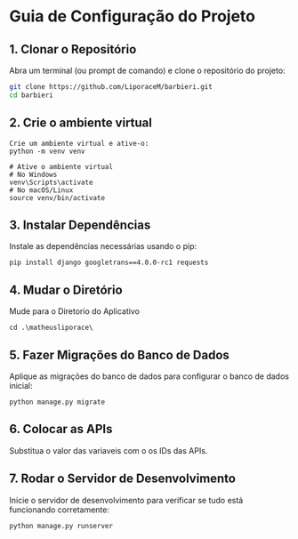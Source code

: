 # Guia de Configuração do Projeto


## 1. Clonar o Repositório

Abra um terminal (ou prompt de comando) e clone o repositório do projeto:

```bash
git clone https://github.com/LiporaceM/barbieri.git
cd barbieri
```
## 2. Crie o ambiente virtual
```
Crie um ambiente virtual e ative-o:
python -m venv venv
```
```
# Ative o ambiente virtual
# No Windows
venv\Scripts\activate
# No macOS/Linux
source venv/bin/activate
```
## 3. Instalar Dependências
Instale as dependências necessárias usando o pip:
```
pip install django googletrans==4.0.0-rc1 requests
```
## 4. Mudar o Diretório
Mude para o Diretorio do Aplicativo
```
cd .\matheusliporace\
```
## 5. Fazer Migrações do Banco de Dados
Aplique as migrações do banco de dados para configurar o banco de dados inicial:
```
python manage.py migrate
```
## 6. Colocar as APIs
Substitua o valor das variaveis com o os IDs das APIs.
## 7. Rodar o Servidor de Desenvolvimento
Inicie o servidor de desenvolvimento para verificar se tudo está funcionando corretamente:
```
python manage.py runserver
```
